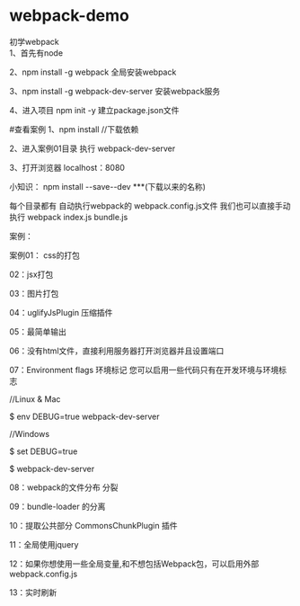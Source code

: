 # webpack-demo


初学webpack <br/>
1、首先有node

2、npm install -g webpack  全局安装webpack

3、npm install -g webpack-dev-server  安装webpack服务

4、进入项目 npm init -y  建立package.json文件


#查看案例
1、npm install //下载依赖

2、进入案例01目录   执行  webpack-dev-server

3、打开浏览器   localhost：8080   

小知识：
npm install --save--dev ***(下载以来的名称)

每个目录都有 自动执行webpack的  webpack.config.js文件  我们也可以直接手动执行   webpack index.js bundle.js 

案例：

案例01： css的打包

02：jsx打包

03：图片打包

04：uglifyJsPlugin 压缩插件

05：最简单输出

06：没有html文件，直接利用服务器打开浏览器并且设置端口

07：Environment flags 环境标记  您可以启用一些代码只有在开发环境与环境标志

 //Linux & Mac
 
$ env DEBUG=true webpack-dev-server

 //Windows
 
 $ set DEBUG=true
 
$ webpack-dev-server

08：webpack的文件分布  分裂

09：bundle-loader 的分离

10：提取公共部分   CommonsChunkPlugin 插件

11：全局使用jquery

12：如果你想使用一些全局变量,和不想包括Webpack包，可以启用外部webpack.config.js

13：实时刷新



